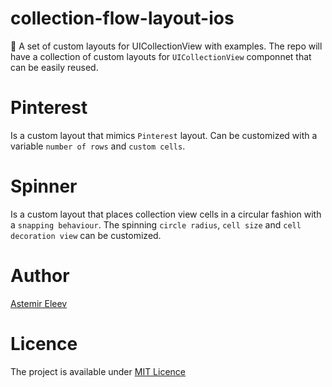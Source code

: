 # collection-flow-layout-ios
📐 A set of custom layouts for UICollectionView with examples. The repo will have a collection of custom layouts for `UICollectionView` componnet that can be easily reused. 

# Pinterest 
Is a custom layout that mimics `Pinterest` layout. Can be customized with a variable `number of rows` and `custom cells`. 

# Spinner
Is a custom layout that places collection view cells in a circular fashion with a `snapping behaviour`. The spinning `circle radius`, `cell size` and `cell decoration view` can be customized. 


# Author 
[Astemir Eleev](https://github.com/jVirus)

# Licence 
The project is available under [MIT Licence](https://github.com/jVirus/collection-flow-layout-ios/blob/master/LICENSE)

